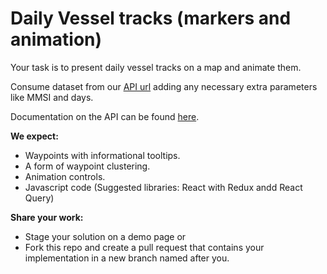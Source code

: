 # Daily Vessel tracks (markers and animation)

Your task is to present daily vessel tracks on a map and animate them.

Consume dataset from our [API url](https://services.marinetraffic.com/api/exportvesseltrack/v:2/cf8f05df0b57bfae43e762cc61fd381239c4c042/) adding any necessary extra parameters like MMSI and days.

Documentation on the API can be found [here](https://www.marinetraffic.com/en/ais-api-services/documentation/api-service:ps01).

**We expect:**
* Waypoints with informational tooltips.
* A form of waypoint clustering.
* Animation controls.
* Javascript code (Suggested libraries: React with Redux andd React Query)

**Share your work:**
* Stage your solution on a demo page or
* Fork this repo and create a pull request that contains your implementation in a new branch named after you.
